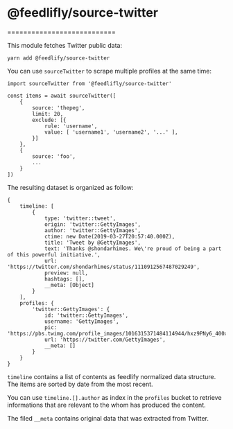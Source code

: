 # @feedlifly/source-twitter
===========================

This module fetches Twitter public data:

    yarn add @feedlify/source-twitter

You can use `sourceTwitter` to scrape multiple profiles at the same time:

    import sourceTwitter from '@feedlifly/source-twitter'

    const items = await sourceTwitter([
        {
            source: 'thepeg',
            limit: 20,
            exclude: [{
                rule: 'username',
                value: [ 'username1', 'username2', '...' ],
            }]
        },
        {
            source: 'foo',
            ...
        }
    ])

The resulting dataset is organized as follow:

    {
        timeline: [
            {
                type: 'twitter::tweet',
                origin: 'twitter::GettyImages',
                author: 'twitter::GettyImages',
                ctime: new Date(2019-03-27T20:57:40.000Z),
                title: 'Tweet by @GettyImages',
                text: 'Thanks @shondarhimes. We\'re proud of being a part of this powerful initiative.',
                url: 'https://twitter.com/shondarhimes/status/1110912567487029249',
                preview: null,
                hashtags: [],
                __meta: [Object]
            }
        ],
        profiles: {
            'twitter::GettyImages': {
                id: 'twitter::GettyImages',
                username: 'GettyImages',
                pic: 'https://pbs.twimg.com/profile_images/1016315371484114944/hxz9PNy6_400x400.jpg',
                url: 'https://twitter.com/GettyImages',
                __meta: []
            }
        }
    }

`timeline` contains a list of contents as feedlify normalized data structure.
The items are sorted by date from the most recent.

You can use `timeline.[].author` as index in the `profiles` bucket to retrieve
informations that are relevant to the whom has produced the content.

The filed `__meta` contains original data that was extracted from Twitter.
